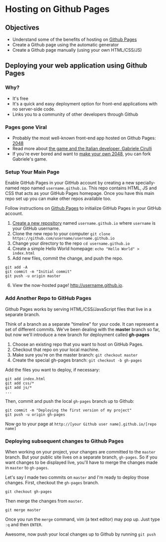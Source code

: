 # Hosting on Github Pages

## Objectives
* Understand some of the benefits of hosting on [Github Pages](https://pages.github.com/)
* Create a Github page using the automatic generator
* Create a Github page manually (using your own HTML/CSS/JS)

## Deploying your web application using Github Pages

### Why?

* It's free
* It's a quick and easy deployment option for front-end applications with no server-side code.
* Links you to a community of other developers through Github

### Pages gone Viral
* Probably the most well-known front-end app hosted on Github Pages: [2048](http://gabrielecirulli.github.io/2048/)
* Read more about [the game and the Italian developer, Gabriele Cirulli](https://en.wikipedia.org/wiki/2048_(video_game))
* If you're ever bored and want to [make your own 2048](http://2048.directory/), you can fork Gabriele's game.

### Setup Your Main Page

Enable GitHub Pages in your GitHub account by creating a new specially-named repo named `username.github.io`. This repo contains HTML, JS and CSS that acts as your GitHub Pages homepage. Once you have this main repo set up you can make other repos available too.

Follow instructions on [Github Pages](https://pages.github.com/) to initialize GitHub Pages in your GitHub account.

1. [Create a new repository](https://github.com/new) named `username.github.io` where `username` is your GitHub username.
2. Clone the new repo to your computer `git clone https://github.com/username/username.github.io`
3. Change your directory to the repo `cd username.github.io`
4. Create a simple Hello World homepage: `echo "Hello World" > index.html`
5. Add new files, commit the change, and push the repo.

```
git add -A
git commit -m "Initial commit"
git push -u origin master
```

6. View the now-hosted page! http://username.github.io.

### Add Another Repo to GitHub Pages

Github Pages works by serving HTML/CSS/JavaScript files that live in a separate branch.

Think of a branch as a separate "timeline" for your code. It can represent a set of different commits. We've been dealing with the **master** branch so far, but now we'll introduce a new branch for deployment called **gh-pages**

1. Choose an existing repo that you want to host on GitHub Pages.
2. Checkout that repo on your local machine.
3. Make sure you're on the master branch: `git checkout master`
3. Create the special gh-pages branch: `git checkout -b gh-pages`

Add the files you want to deploy, if necessary:

```
git add index.html
git add css/*
git add js/*
...
```

Then, commit and push the local `gh-pages` branch up to Github:

```
git commit -m "Deploying the first version of my project"
git push -u origin gh-pages
```

Now go to your page at `http://[your Github user name].github.io/[repo name]`

### Deploying subsequent changes to Github Pages

When working on your project, your changes are committed to the `master` branch. But your public site lives on a separate branch, `gh-pages`. So if you want changes to be displayed live, you'll have to merge the changes made in `master` to `gh-pages`.

Let's say I made two commits on `master` and I'm ready to deploy those changes. First, checkout the `gh-pages` branch.

```
git checkout gh-pages
```

Then merge the changes from `master`.

```
git merge master
```

Once you run the `merge` command, vim (a text editor) may pop up. Just type `:q` and then `ENTER`.

Awesome, now push your local changes up to Github by running `git push`

